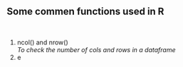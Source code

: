 ## Some commen functions used in R
<br>

1. ncol() and nrow()  
   *To check the number of cols and rows in a dataframe*
2. e
